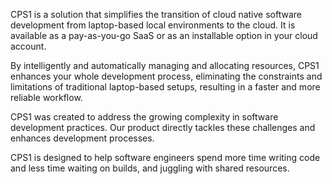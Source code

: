 
CPS1 is a solution that simplifies the transition of cloud native software development from laptop-based local environments to the cloud. It is available as a pay-as-you-go SaaS or as an installable option in your cloud account.

By intelligently and automatically managing and allocating resources, CPS1 enhances your whole development process, eliminating the constraints and limitations of traditional laptop-based setups, resulting in a faster and more reliable workflow.

CPS1 was created to address the growing complexity in software development practices. Our product directly tackles these challenges and enhances development processes.

CPS1 is designed to help software engineers spend more time writing code and less time waiting on builds, and juggling with shared resources.
